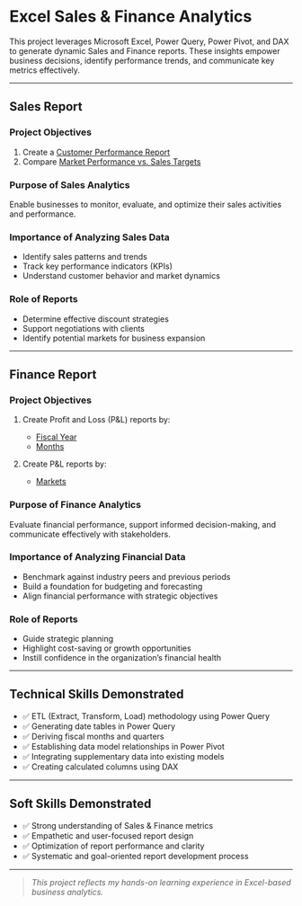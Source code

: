 #  Excel Sales & Finance Analytics

This project leverages Microsoft Excel, Power Query, Power Pivot, and DAX to generate dynamic Sales and Finance reports. These insights empower business decisions, identify performance trends, and communicate key metrics effectively.

---

##  Sales Report

###  Project Objectives

1. Create a [Customer Performance Report](https://github.com/shinazck/Excel-Sales-Analytics/blob/main/Customer%20Performance%20Report.pdf)
2. Compare [Market Performance vs. Sales Targets](https://github.com/shinazck/Excel-Sales-Analytics/blob/main/Market%20Performance%20vs%20Target%20Report.pdf)

###  Purpose of Sales Analytics
Enable businesses to monitor, evaluate, and optimize their sales activities and performance.

###  Importance of Analyzing Sales Data
- Identify sales patterns and trends  
- Track key performance indicators (KPIs)  
- Understand customer behavior and market dynamics

###  Role of Reports
- Determine effective discount strategies  
- Support negotiations with clients  
- Identify potential markets for business expansion

---

##  Finance Report

###  Project Objectives

1. Create Profit and Loss (P&L) reports by:
   - [Fiscal Year](https://github.com/shinazck/Excel-Sales-Analytics/blob/main/P%26L%20Statement%20by%20Fiscal%20Year.pdf)
   - [Months](https://github.com/shinazck/Excel-Sales-Analytics/blob/main/P%26L%20Statement%20by%20Months.pdf)

2. Create P&L reports by:
   - [Markets](https://github.com/shinazck/Excel-Sales-Analytics/blob/main/P%26L%20Statement%20by%20Markets.pdf)

###  Purpose of Finance Analytics
Evaluate financial performance, support informed decision-making, and communicate effectively with stakeholders.

###  Importance of Analyzing Financial Data
- Benchmark against industry peers and previous periods  
- Build a foundation for budgeting and forecasting  
- Align financial performance with strategic objectives

###  Role of Reports
- Guide strategic planning  
- Highlight cost-saving or growth opportunities  
- Instill confidence in the organization’s financial health

---

##  Technical Skills Demonstrated

- ✅ ETL (Extract, Transform, Load) methodology using Power Query  
- ✅ Generating date tables in Power Query  
- ✅ Deriving fiscal months and quarters  
- ✅ Establishing data model relationships in Power Pivot  
- ✅ Integrating supplementary data into existing models  
- ✅ Creating calculated columns using DAX

---

##  Soft Skills Demonstrated

- ✅ Strong understanding of Sales & Finance metrics  
- ✅ Empathetic and user-focused report design  
- ✅ Optimization of report performance and clarity  
- ✅ Systematic and goal-oriented report development process

---

>  *This project reflects my hands-on learning experience in Excel-based business analytics.*
